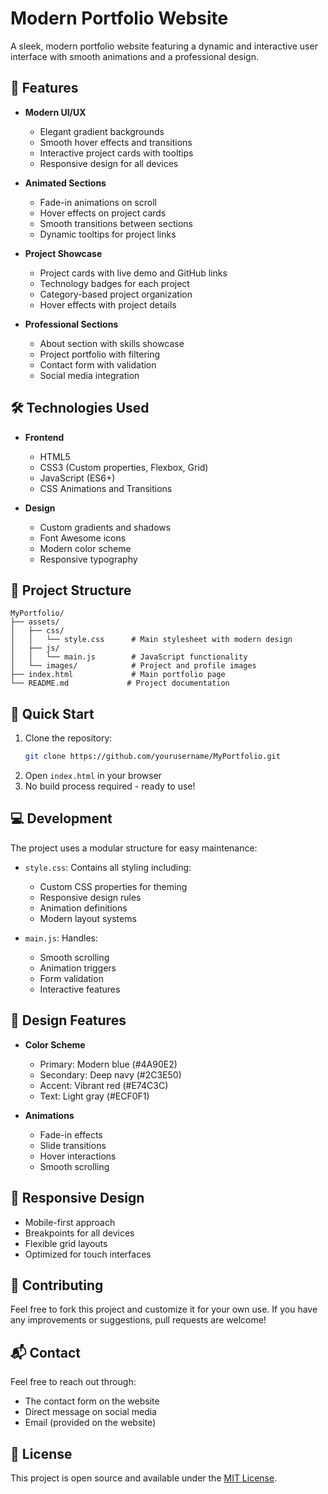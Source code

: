 # Modern Portfolio Website

A sleek, modern portfolio website featuring a dynamic and interactive user interface with smooth animations and a professional design.

## 🌟 Features

- **Modern UI/UX**
  - Elegant gradient backgrounds
  - Smooth hover effects and transitions
  - Interactive project cards with tooltips
  - Responsive design for all devices

- **Animated Sections**
  - Fade-in animations on scroll
  - Hover effects on project cards
  - Smooth transitions between sections
  - Dynamic tooltips for project links

- **Project Showcase**
  - Project cards with live demo and GitHub links
  - Technology badges for each project
  - Category-based project organization
  - Hover effects with project details

- **Professional Sections**
  - About section with skills showcase
  - Project portfolio with filtering
  - Contact form with validation
  - Social media integration

## 🛠️ Technologies Used

- **Frontend**
  - HTML5
  - CSS3 (Custom properties, Flexbox, Grid)
  - JavaScript (ES6+)
  - CSS Animations and Transitions

- **Design**
  - Custom gradients and shadows
  - Font Awesome icons
  - Modern color scheme
  - Responsive typography

## 📂 Project Structure

```
MyPortfolio/
├── assets/
│   ├── css/
│   │   └── style.css      # Main stylesheet with modern design
│   ├── js/
│   │   └── main.js        # JavaScript functionality
│   └── images/            # Project and profile images
├── index.html             # Main portfolio page
└── README.md             # Project documentation
```

## 🚀 Quick Start

1. Clone the repository:
   ```bash
   git clone https://github.com/yourusername/MyPortfolio.git
   ```
2. Open `index.html` in your browser
3. No build process required - ready to use!

## 💻 Development

The project uses a modular structure for easy maintenance:

- `style.css`: Contains all styling including:
  - Custom CSS properties for theming
  - Responsive design rules
  - Animation definitions
  - Modern layout systems

- `main.js`: Handles:
  - Smooth scrolling
  - Animation triggers
  - Form validation
  - Interactive features

## 🎨 Design Features

- **Color Scheme**
  - Primary: Modern blue (#4A90E2)
  - Secondary: Deep navy (#2C3E50)
  - Accent: Vibrant red (#E74C3C)
  - Text: Light gray (#ECF0F1)

- **Animations**
  - Fade-in effects
  - Slide transitions
  - Hover interactions
  - Smooth scrolling

## 📱 Responsive Design

- Mobile-first approach
- Breakpoints for all devices
- Flexible grid layouts
- Optimized for touch interfaces

## 🤝 Contributing

Feel free to fork this project and customize it for your own use. If you have any improvements or suggestions, pull requests are welcome!

## 📬 Contact

Feel free to reach out through:
- The contact form on the website
- Direct message on social media
- Email (provided on the website)

## 📄 License

This project is open source and available under the [MIT License](LICENSE). 